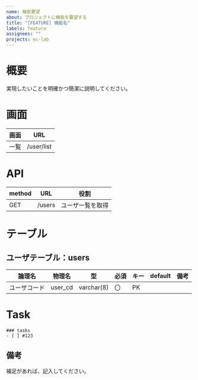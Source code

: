```yaml
---
name: 機能要望
about: プロジェクトに機能を要望する
title: "[FEATURE] 機能名"
labels: feature
assignees: ""
projects: ec-lab
---
```


# 概要

実現したいことを明確かつ簡潔に説明してください。

# 画面
|画面|URL|
|---|---|
|一覧|/user/list|

# API
|method|URL|役割|
|---|---|---|
|GET|/users|ユーザ一覧を取得|

# テーブル

## ユーザテーブル：users
|論理名|物理名|型|必須|キー|default|備考|
|---|---|---|---|---|---|---|
|ユーザコード|user_cd|varchar(8)|〇|PK| | |

# Task

```[tasklist]
### tasks
- [ ] #123
```

## 備考

補足があれば、記入してください。

